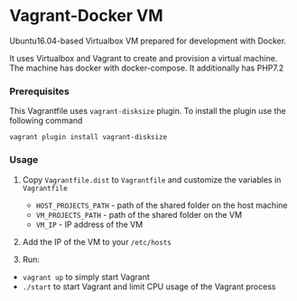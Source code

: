 # Vagrant-Docker VM #

Ubuntu16.04-based Virtualbox VM prepared for development
with Docker.

It uses Virtualbox and Vagrant to create and provision
a virtual machine. The machine has docker with docker-compose.
It additionally has PHP7.2

### Prerequisites ###

This Vagrantfile uses ``vagrant-disksize`` plugin. To install the plugin use the
following command

```
vagrant plugin install vagrant-disksize
```

### Usage ###

1. 
    Copy ```Vagrantfile.dist``` to ```Vagrantfile``` and customize the
    variables in ```Vagrantfile```
    
    * ```HOST_PROJECTS_PATH``` - path of the shared folder on the host machine
    * ```VM_PROJECTS_PATH``` - path of the shared folder on the VM
    * ```VM_IP``` - IP address of the VM

2. Add the IP of the VM to your ```/etc/hosts```

3. Run:
  * ```vagrant up``` to simply start Vagrant
  * ```./start``` to start Vagrant and limit CPU usage of the Vagrant process


